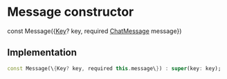 


# Message constructor






const
Message(\{[Key](https:api.flutter.dev/flutter/foundation/Key-class.html)? key, required [ChatMessage](../../models_chats_chat_message/ChatMessage-class.md) message\})





## Implementation

```dart
const Message(\{Key? key, required this.message\}) : super(key: key);
```







